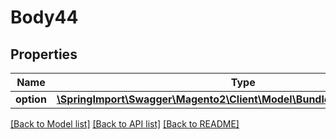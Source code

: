 # Body44

## Properties
Name | Type | Description | Notes
------------ | ------------- | ------------- | -------------
**option** | [**\SpringImport\Swagger\Magento2\Client\Model\BundleDataOptionInterface**](BundleDataOptionInterface.md) |  | 

[[Back to Model list]](../README.md#documentation-for-models) [[Back to API list]](../README.md#documentation-for-api-endpoints) [[Back to README]](../README.md)


